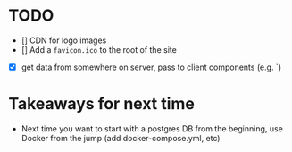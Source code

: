# TODO

- [] CDN for logo images
- [] Add a `favicon.ico` to the root of the site
- [x] get data from somewhere on server, pass to client components (e.g. `<TeamSelect options={team.prettyName} />)

# Takeaways for next time

- Next time you want to start with a postgres DB from the beginning, use Docker from the jump (add docker-compose.yml, etc)
